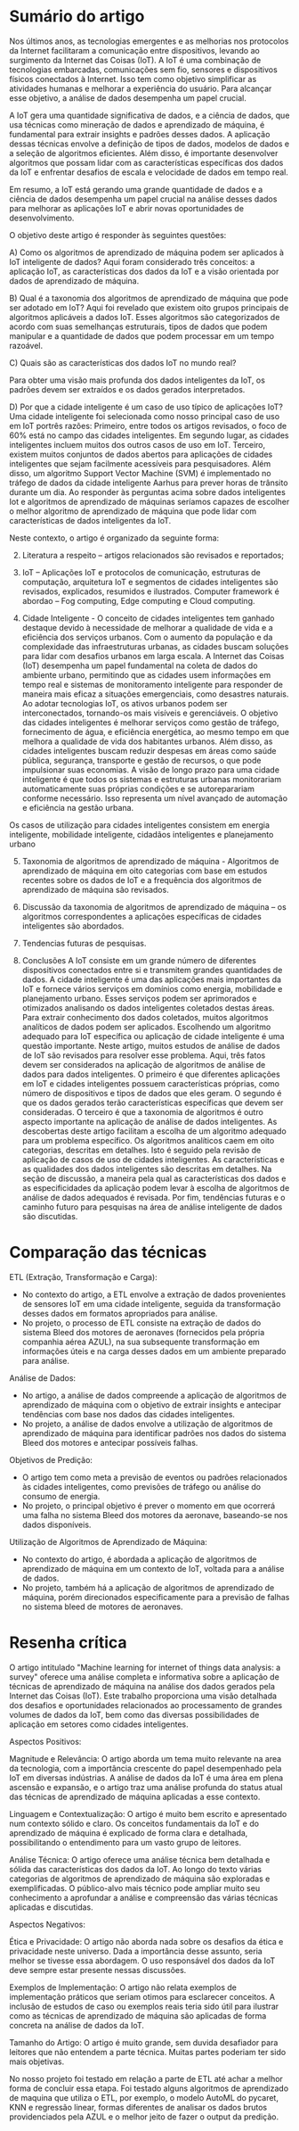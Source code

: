 # Sumário do artigo

Nos últimos anos, as tecnologias emergentes e as melhorias nos protocolos da Internet facilitaram a comunicação entre dispositivos, levando ao surgimento da Internet das Coisas (IoT). A IoT é uma combinação de tecnologias embarcadas, comunicações sem fio, sensores e dispositivos físicos conectados à Internet. Isso tem como objetivo simplificar as atividades humanas e melhorar a experiência do usuário. Para alcançar esse objetivo, a análise de dados desempenha um papel crucial.

A IoT gera uma quantidade significativa de dados, e a ciência de dados, que usa técnicas como mineração de dados e aprendizado de máquina, é fundamental para extrair insights e padrões desses dados. A aplicação dessas técnicas envolve a definição de tipos de dados, modelos de dados e a seleção de algoritmos eficientes. Além disso, é importante desenvolver algoritmos que possam lidar com as características específicas dos dados da IoT e enfrentar desafios de escala e velocidade de dados em tempo real. 

 

Em resumo, a IoT está gerando uma grande quantidade de dados e a ciência de dados desempenha um papel crucial na análise desses dados para melhorar as aplicações IoT e abrir novas oportunidades de desenvolvimento.

 

O objetivo deste artigo é responder às seguintes questões:

A) Como os algoritmos de aprendizado de máquina podem ser aplicados à IoT inteligente de dados? Aqui foram considerado três conceitos: a aplicação IoT, as características dos dados da IoT e a visão orientada por dados de aprendizado de máquina.

B) Qual é a taxonomia dos algoritmos de aprendizado de máquina que pode ser adotado em IoT? Aqui foi revelado que  existem oito grupos principais de algoritmos aplicáveis a dados IoT. Esses algoritmos são categorizados de acordo com suas semelhanças estruturais,  tipos de dados que podem manipular e a quantidade de dados que podem processar em um tempo razoável.

C) Quais são as características dos dados IoT no mundo real? 

Para obter uma visão mais profunda dos dados inteligentes da IoT, os padrões devem ser extraídos e os dados gerados interpretados.

D) Por que a cidade inteligente é um caso de uso típico de aplicações IoT? 
Uma cidade inteligente foi selecionada como nosso principal caso de uso em IoT portrês razões: Primeiro, entre todos os artigos revisados, o foco de 60% está no campo das cidades inteligentes. Em segundo lugar, as cidades inteligentes incluem muitos dos outros casos de uso em IoT. Terceiro, existem muitos conjuntos de dados abertos para aplicações de cidades inteligentes que sejam facilmente acessíveis para pesquisadores. Além disso, um algoritmo Support Vector Machine (SVM) é implementado no tráfego de dados da cidade inteligente Aarhus para prever horas de trânsito durante um dia. Ao responder às perguntas acima sobre dados inteligentes Iot e algoritmos de aprendizado de máquinas seríamos capazes de escolher o melhor algoritmo de aprendizado de máquina que pode lidar com características de dados inteligentes da IoT.

 

Neste contexto, o artigo é organizado da seguinte forma:

2. Literatura a respeito – artigos relacionados são revisados e reportados;

3. IoT – Aplicações IoT e protocolos de comunicação, estruturas de computação, arquitetura IoT e segmentos de cidades inteligentes são revisados, explicados, resumidos e ilustrados. Computer framework é abordao – Fog computing, Edge computing e Cloud computing.

4. Cidade Inteligente - O conceito de cidades inteligentes tem ganhado destaque devido à necessidade de melhorar a qualidade de vida e a eficiência dos serviços urbanos. Com o aumento da população e da complexidade das infraestruturas urbanas, as cidades buscam soluções para lidar com desafios urbanos em larga escala. A Internet das Coisas (IoT) desempenha um papel fundamental na coleta de dados do ambiente urbano, permitindo que as cidades usem informações em tempo real e sistemas de monitoramento inteligente para responder de maneira mais eficaz a situações emergenciais, como desastres naturais. Ao adotar tecnologias IoT, os ativos urbanos podem ser interconectados, tornando-os mais visíveis e gerenciáveis. O objetivo das cidades inteligentes é melhorar serviços como gestão de tráfego, fornecimento de água, e eficiência energética, ao mesmo tempo em que melhora a qualidade de vida dos habitantes urbanos. Além disso, as cidades inteligentes buscam reduzir despesas em áreas como saúde pública, segurança, transporte e gestão de recursos, o que pode impulsionar suas economias. A visão de longo prazo para uma cidade inteligente é que todos os sistemas e estruturas urbanas monitorariam automaticamente suas próprias condições e se autoreparariam conforme necessário. Isso representa um nível avançado de automação e eficiência na gestão urbana.

Os casos de utilização para cidades inteligentes consistem em energia inteligente, mobilidade inteligente, cidadãos inteligentes e planejamento urbano
 

5. Taxonomia de algoritmos de aprendizado de máquina - Algoritmos de aprendizado de máquina em oito categorias com base em estudos recentes sobre os dados de IoT e a frequência dos algoritmos de aprendizado de máquina são revisados.
 
6. Discussão da taxonomia de algoritmos de aprendizado de máquina – os algoritmos correspondentes a aplicações específicas de cidades inteligentes são abordados.
 

7. Tendencias futuras de pesquisas.

8. Conclusões
A IoT consiste em um grande número de diferentes dispositivos conectados entre si e transmitem grandes quantidades de dados. A cidade inteligente é uma das aplicações mais importantes da IoT e fornece vários serviços em domínios como energia, mobilidade e planejamento urbano. Esses serviços podem ser aprimorados e otimizados analisando os dados inteligentes coletados destas áreas. Para extrair conhecimento dos dados coletados, muitos algoritmos analíticos de dados podem ser aplicados. Escolhendo um algoritmo adequado para IoT específica ou aplicação de cidade inteligente é uma questão importante. Neste artigo, muitos estudos de análise de dados de IoT são revisados para resolver esse problema. Aqui, três fatos devem ser considerados na aplicação de algoritmos de análise de dados para dados inteligentes. O primeiro é que diferentes aplicações em IoT e cidades inteligentes possuem características próprias, como número de dispositivos e tipos de dados que eles geram. O segundo é que os dados gerados terão características específicas que devem ser consideradas. O terceiro é que a taxonomia de algoritmos é outro aspecto importante na aplicação de análise de dados inteligentes. As descobertas deste artigo facilitam a escolha de um algoritmo adequado para um problema específico. Os algoritmos analíticos caem em oito categorias, descritas em detalhes. Isto é seguido pela revisão de aplicação de casos de uso de cidades inteligentes. As características e as qualidades dos dados inteligentes são descritas em detalhes. Na seção de discussão, a maneira pela qual as características dos dados e as especificidades da aplicação podem levar à escolha de algoritmos de análise de dados adequados é revisada. Por fim, tendências futuras e o caminho futuro para pesquisas na área de análise inteligente de dados são discutidas.
 
# Comparação das técnicas

ETL (Extração, Transformação e Carga):
- No contexto do artigo, a ETL envolve a extração de dados provenientes de sensores IoT em uma cidade inteligente, seguida da transformação desses dados em formatos apropriados para análise.
- No projeto, o processo de ETL consiste na extração de dados do sistema Bleed dos motores de aeronaves (fornecidos pela própria companhia aérea AZUL), na sua subsequente transformação em informações úteis e na carga desses dados em um ambiente preparado para análise.

Análise de Dados:
- No artigo, a análise de dados compreende a aplicação de algoritmos de aprendizado de máquina com o objetivo de extrair insights e antecipar tendências com base nos dados das cidades inteligentes.
- No projeto, a análise de dados envolve a utilização de algoritmos de aprendizado de máquina para identificar padrões nos dados do sistema Bleed dos motores e antecipar possíveis falhas.

Objetivos de Predição:
- O artigo tem como meta a previsão de eventos ou padrões relacionados às cidades inteligentes, como previsões de tráfego ou análise do consumo de energia.
- No projeto, o principal objetivo é prever o momento em que ocorrerá uma falha no sistema Bleed dos motores da aeronave, baseando-se nos dados disponíveis.

Utilização de Algoritmos de Aprendizado de Máquina:
- No contexto do artigo, é abordada a aplicação de algoritmos de aprendizado de máquina em um contexto de IoT, voltada para a análise de dados.
- No projeto, também há a aplicação de algoritmos de aprendizado de máquina, porém direcionados especificamente para a previsão de falhas no sistema bleed de motores de aeronaves.

# Resenha crítica

O artigo intitulado "Machine learning for internet of things data analysis: a survey" oferece uma análise completa e informativa sobre a aplicação de técnicas de aprendizado de máquina na análise dos dados gerados pela Internet das Coisas (IoT). Este trabalho proporciona uma visão detalhada dos desafios e oportunidades relacionados ao processamento de grandes volumes de dados da IoT, bem como das diversas possibilidades de aplicação em setores como cidades inteligentes.

Aspectos Positivos:

Magnitude e Relevância: O artigo aborda um tema muito relevante na area da tecnologia, com a importância crescente do papel desempenhado pela IoT em diversas indústrias. A análise de dados da IoT é uma área em plena ascensão e expansão, e o artigo traz uma análise profunda do status atual das técnicas de aprendizado de máquina aplicadas a esse contexto.

Linguagem e Contextualização: O artigo é muito bem escrito e apresentado num contexto sólido e claro. Os conceitos fundamentais da IoT e do aprendizado de máquina é explicado de forma clara e detalhada, possibilitando o entendimento para um vasto grupo de leitores.

Análise Técnica: O artigo oferece uma análise técnica bem detalhada e sólida das características dos dados da IoT. Ao longo do texto várias categorias de algoritmos de aprendizado de máquina são exploradas e exemplificadas. O público-alvo mais técnico pode ampliar muito seu conhecimento a aprofundar a análise e compreensão das várias técnicas aplicadas e discutidas.

Aspectos Negativos:

Ética e Privacidade: O artigo não aborda nada sobre os desafios da ética e privacidade neste universo. Dada a importância desse assunto, seria melhor se tivesse essa abordagem. O uso responsável dos dados da IoT deve sempre estar presente nessas discussões.

Exemplos de Implementação: O artigo não relata exemplos de implementação práticos que seriam otimos para esclarecer conceitos. A inclusão de estudos de caso ou exemplos reais teria sido útil para ilustrar como as técnicas de aprendizado de máquina são aplicadas de forma concreta na análise de dados da IoT.

Tamanho do Artigo: O artigo é muito grande, sem duvida desafiador para leitores que não entendem a parte técnica. Muitas partes poderiam ter sido mais objetivas.

No nosso projeto foi testado em relação a parte de ETL até achar a melhor forma de concluir essa etapa. Foi testado alguns algoritmos de aprendizado de maquina que utiliza o ETL, por exemplo, o modelo AutoML do pycaret, KNN e regressão linear, formas diferentes de analisar os dados brutos providenciados pela AZUL e o melhor jeito de fazer o output da predição.
